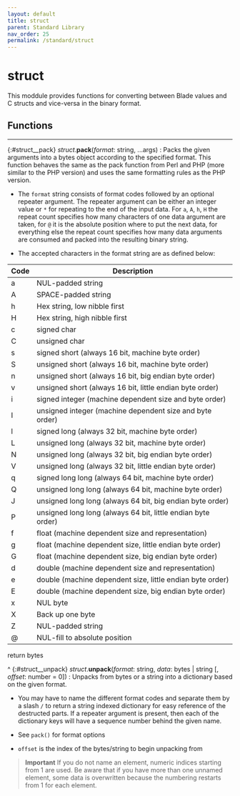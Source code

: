 ```yaml
---
layout: default
title: struct
parent: Standard Library
nav_order: 25
permalink: /standard/struct
---
```


# struct

This moddule provides functions for converting between Blade values and C 
structs and vice-versa in the binary format.



<h2>Functions</h2><hr>

{:#struct__pack} _struct_.**pack**(_format_: string, ...args)
: Packs the given arguments into a bytes object according to the specified format. 
  This function behaves the same as the pack function from Perl and PHP (more similar 
  to the PHP version) and uses the same formatting rules as the PHP version.
  
  -  The `format` string consists of format codes followed by an optional repeater argument. 
     The repeater argument can be either an integer value or `*` for repeating to the end of the 
     input data. For `a`, `A`, `h`, `H` the repeat count specifies how many characters of one data 
     argument are taken, for `@` it is the absolute position where to put the next data, for 
     everything else the repeat count specifies how many data arguments are consumed and packed 
     into the resulting binary string.
  
  - The accepted characters in the format string are as defined below:
  
   Code  | Description 
   ------|-------------
   a     | NUL-padded string 
   A     | SPACE-padded string 
   h     | Hex string, low nibble first 
   H     | Hex string, high nibble first 
   c     | signed char 
   C     | unsigned char 
   s     | signed short (always 16 bit, machine byte order) 
   S     | unsigned short (always 16 bit, machine byte order) 
   n     | unsigned short (always 16 bit, big endian byte order) 
   v     | unsigned short (always 16 bit, little endian byte order) 
   i     | signed integer (machine dependent size and byte order) 
   I     | unsigned integer (machine dependent size and byte order) 
   l     | signed long (always 32 bit, machine byte order) 
   L     | unsigned long (always 32 bit, machine byte order) 
   N     | unsigned long (always 32 bit, big endian byte order) 
   V     | unsigned long (always 32 bit, little endian byte order) 
   q     | signed long long (always 64 bit, machine byte order) 
   Q     | unsigned long long (always 64 bit, machine byte order) 
   J     | unsigned long long (always 64 bit, big endian byte order) 
   P     | unsigned long long (always 64 bit, little endian byte order) 
   f     | float (machine dependent size and representation) 
   g     | float (machine dependent size, little endian byte order) 
   G     | float (machine dependent size, big endian byte order) 
   d     | double (machine dependent size and representation) 
   e     | double (machine dependent size, little endian byte order) 
   E     | double (machine dependent size, big endian byte order) 
   x     | NUL byte 
   X     | Back up one byte 
   Z     | NUL-padded string 
   @     | NUL-fill to absolute position 
  
   <div class="cite"><span class="hint">return</span> <span>bytes</span></div>



^
{:#struct__unpack} _struct_.**unpack**(_format_: string, _data_: bytes | string [, _offset_: number = 0])
: Unpacks from bytes or a string into a dictionary based on the given format.
  
  -  You may have to name the different format codes and separate them by a slash `/` 
     to return a string indexed dictionary for easy reference of the destructed parts. 
     If a repeater argument is present, then each of the dictionary keys will have a 
     sequence number behind the given name.
  
  -  See `pack()` for format options
  -  `offset` is the index of the bytes/string to begin unpacking from
  
  > **Important**
  > If you do not name an element, numeric indices starting from 1 are used. Be aware 
  > that if you have more than one unnamed element, some data is overwritten because the 
  > numbering restarts from 1 for each element.


